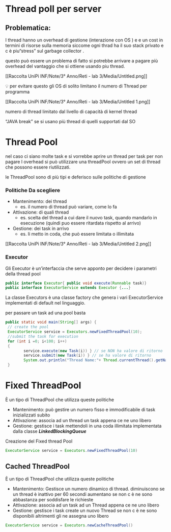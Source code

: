 # Thread  poll per server

## Problematica:

I thread hanno un overhead di gestione (interazione con OS ) e e un cost in termini di risorse sulla memoria siccome ogni thrad ha il suo stack privato e c è  piu“stress” sul garbage collector .

questo può essere un problema di fatto si potrebbe arrivare a pagare più overhead del vantaggio che si ottiene usando piu thread.

[[Raccolta UniPi INF/Note/3° Anno/Reti - lab 3/Media/Untitled.png]]

<aside>
💡 per evitare questo gli OS di solito limitano il numero di Thread per programma

</aside>

[[Raccolta UniPi INF/Note/3° Anno/Reti - lab 3/Media/Untitled 1.png]]

numero di thread limitato dal livello di capacità di kernel thread

“JAVA break” se si usano più thread di quelli supportati dal SO

# Thread Pool

nel caso ci siano molte task e si vorrebbe aprire un thread per task per non pagare l overhead si può utilizzare una threadPool ovvero un set di thread che possono essere riutilizzati.



le ThreadPool sono di più tipi e deferisco sulle politiche di gestione

### Politiche Da scegliere

- Mantenimento: dei thread
    - es.  il numero di thread può variare, come lo fa
- Attivazione: di quali thread
    - es. scelta del thread a cui dare il nuovo task, quando mandarlo in esecuzione (quindi puo essere ritardata rispetto al arrivo)
- Gestione: dei task in arrivo
    - es. li metto in coda, che può essere limitata o illimitata

[[Raccolta UniPi INF/Note/3° Anno/Reti - lab 3/Media/Untitled 2.png]]

### Executor

Gli Executor è un’interfaccia che serve apponto per decidere i parametri della thread pool

```java
public interface Executor{ public void execute(Runnable task)}
public interface ExecutorService extends Executor {...}
```

 La classe Executors è una classe factory che genera i vari ExecutorService implementati di default nel linguaggio.

per passare un task ad una pool basta

```java
public static void main(String[] args) {
 // create the pool
 ExecutorService service = Executors.newFixedThreadPool(10);
 //submit the task for execution
 for (int i =0; i<100; i++)
 {
		service.execute(new Task(i)) } // se NON ha valore di ritorno
		service.submit(new Task(i)) } // se ha valore di ritorno
		System.out.println("Thread Name:"+ Thread.currentThread().getName());
 }
```

# Fixed ThreadPool

È un tipo di ThreadPool che utilizza queste politiche

- Mantenimento: può gestire un numero fisso e immodificabile di task inizializzati subito
- Attivazione: associa ad un thread un task appena ce ne uno libero
- Gestione: gestisce i task mettendoli in una coda illimitata implementata dalla classe ***LinkedBlockingQueue***

Creazione del Fixed thread Pool

```java
ExecutorService service = Executors.newFixedThreadPool(10)
```

## Cached ThreadPool

È un tipo di ThreadPool che utilizza queste politiche

- Mantenimento: Gestisce un numero dinamico di thread. diminuiscono se un thread è inattivo per 60 secondi aumentano se non c è ne sono abbastanza per soddisfare le richieste
- Attivazione: associa ad un task ad un Thread appena ce ne uno libero
- Gestione: gestisce i task create un nuovo Thread se non c è ne sono disponibili altrimenti gli ne assegna uno libero

```java
ExecutorService service = Executors.newCacheThreadPool()
```
